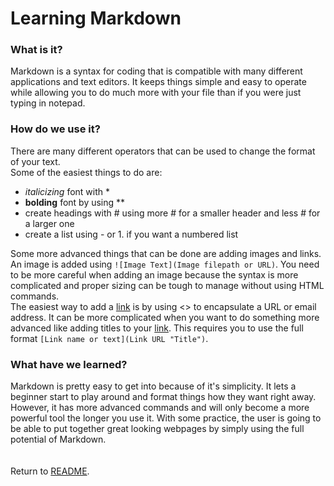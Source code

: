 # **Learning Markdown**

### **What is it?**

Markdown is a syntax for coding that is compatible with many different applications and text editors. It keeps things simple and easy to operate while allowing you to do much more with your file than if you were just typing in notepad.

### **How do we use it?**

There are many different operators that can be used to change the format of your text.  
Some of the easiest things to do are:

- *italicizing* font with *
- **bolding** font by using **
- create headings with # using more # for a smaller header and less # for a larger one
- create a list using - or 1. if you want a numbered list

Some more advanced things that can be done are adding images and links.
An image is added using `![Image Text](Image filepath or URL)`. You need to be more careful when adding an image because the syntax is more complicated and proper sizing can be tough to manage without using HTML commands.  
The easiest way to add a [link](https://mattlarkin8.github.io/reading-notes/Markdown.html) is by using <> to encapsulate a URL or email address. It can be more complicated when you want to do something more advanced like adding titles to your [link](https://mattlarkin8.github.io/reading-notes/Markdown.html "Example Title"). This requires you to use the full format `[Link name or text](Link URL "Title")`.

### **What have we learned?**

Markdown is pretty easy to get into because of it's simplicity. It lets a beginner start to play around and format things how they want right away. However, it has more advanced commands and will only become a more powerful tool the longer you use it. With some practice, the user is going to be able to put together great looking webpages by simply using the full potential of Markdown.  
<br />
<br />
Return to [README](reading-notes/README.md).
